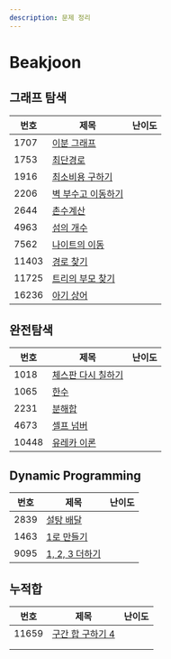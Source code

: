 ```yaml
---
description: 문제 정리
---
```


# Beakjoon

## 그래프 탐색

| 번호    | 제목                                                 | 난이도                                                           |
| ----- | -------------------------------------------------- | ------------------------------------------------------------- |
| 1707  | [이분 그래프](../baekjoon/undefined/gold.md#1707)       | <img src="../.gitbook/assets/12.svg" alt="" data-size="line"> |
| 1753  | [최단경로](../baekjoon/undefined/gold.md#1753)         | <img src="../.gitbook/assets/12.svg" alt="" data-size="line"> |
| 1916  | [최소비용 구하기](../baekjoon/undefined/gold.md#1916)     | <img src="../.gitbook/assets/11.svg" alt="" data-size="line"> |
| 2206  | [벽 부수고 이동하기](../baekjoon/undefined/gold.md#2206)   | <img src="../.gitbook/assets/13.svg" alt="" data-size="line"> |
| 2644  | [촌수계산](../baekjoon/undefined/silver.md#2644)       | <img src="../.gitbook/assets/9.svg" alt="" data-size="line">  |
| 4963  | [섬의 개수](../baekjoon/undefined/silver.md#4963)      | <img src="../.gitbook/assets/9.svg" alt="" data-size="line">  |
| 7562  | [나이트의 이동](../baekjoon/undefined/silver.md#7562)    | <img src="../.gitbook/assets/10.svg" alt="" data-size="line"> |
| 11403 | [경로 찾기](../baekjoon/undefined/silver.md#11403)     | <img src="../.gitbook/assets/10.svg" alt="" data-size="line"> |
| 11725 | [트리의 부모 찾기](../baekjoon/undefined/silver.md#11725) | <img src="../.gitbook/assets/9.svg" alt="" data-size="line">  |
| 16236 | [아기 상어](../baekjoon/undefined/gold.md#16236)       | <img src="../.gitbook/assets/13.svg" alt="" data-size="line"> |

## 완전탐색

| 번호    | 제목                                                   | 난이도                                                              |
| ----- | ---------------------------------------------------- | ---------------------------------------------------------------- |
| 1018  | [체스판 다시 칠하기](../baekjoon/undefined-1/silver.md#1018) | <img src="../.gitbook/assets/7 (1).svg" alt="" data-size="line"> |
| 1065  | [한수](../baekjoon/undefined-1/silver.md#1065)         | <img src="../.gitbook/assets/7 (1).svg" alt="" data-size="line"> |
| 2231  | [분해합](../baekjoon/undefined-1/bronze.md#2231)        | <img src="../.gitbook/assets/4.svg" alt="" data-size="line">     |
| 4673  | [셀프 넘버](../baekjoon/undefined-1/silver.md#4673)      | <img src="../.gitbook/assets/6.svg" alt="" data-size="line">     |
| 10448 | [유레카 이론](../baekjoon/undefined-1/bronze.md#10448)    | <img src="../.gitbook/assets/5.svg" alt="" data-size="line">     |

## Dynamic Programming

| 번호   | 제목                                                                     | 난이도                                                              |
| ---- | ---------------------------------------------------------------------- | ---------------------------------------------------------------- |
| 2839 | [설탕 배달](../baekjoon/dynamic-programming/dp-silver.md#2839)             | <img src="../.gitbook/assets/7 (1).svg" alt="" data-size="line"> |
| 1463 | [1로 만들기](../baekjoon/dynamic-programming/dp-silver.md#1463-1)          | <img src="../.gitbook/assets/8.svg" alt="" data-size="line">     |
| 9095 | [1, 2, 3 더하기](../baekjoon/dynamic-programming/dp-silver.md#9095-1-2-3) | <img src="../.gitbook/assets/8.svg" alt="" data-size="line">     |



## 누적합

| 번호    | 제목                                                 | 난이도                                                          |
| ----- | -------------------------------------------------- | ------------------------------------------------------------ |
| 11659 | [구간 합 구하기 4](../baekjoon/presum/silver.md#11659-4) | <img src="../.gitbook/assets/8.svg" alt="" data-size="line"> |
|       |                                                    |                                                              |
|       |                                                    |                                                              |
